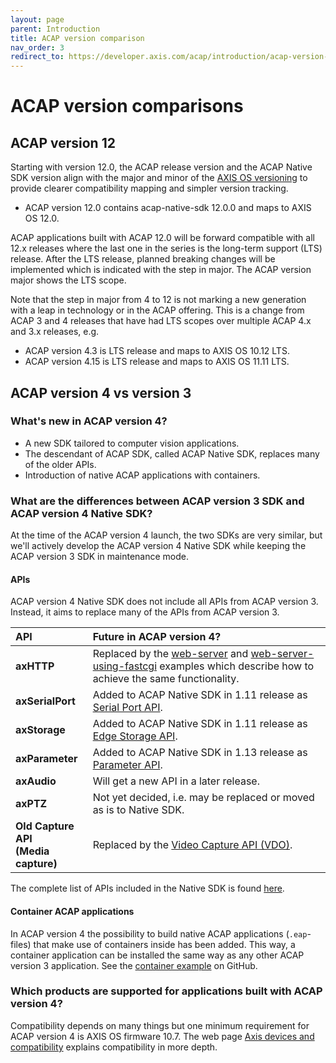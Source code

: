 ```yaml
---
layout: page
parent: Introduction
title: ACAP version comparison
nav_order: 3
redirect_to: https://developer.axis.com/acap/introduction/acap-version-comparison
---
```


# ACAP version comparisons

## ACAP version 12

Starting with version 12.0, the ACAP release version and the ACAP Native SDK
version align with the major and minor of the [AXIS OS
versioning](https://help.axis.com/en-us/axis-os#axis-os-versioning) to provide
clearer compatibility mapping and simpler version tracking.

* ACAP version 12.0 contains acap-native-sdk 12.0.0 and maps to AXIS OS 12.0.

ACAP applications built with ACAP 12.0 will be forward compatible with all 12.x
releases where the last one in the series is the long-term support (LTS) release. After the
LTS release, planned breaking changes will be implemented which is indicated
with the step in major. The ACAP version major shows the LTS scope.

Note that the step in major from 4 to 12 is not marking a new generation with a
leap in technology or in the ACAP offering. This is a change from ACAP 3 and 4
releases that have had LTS scopes over multiple ACAP 4.x and 3.x releases, e.g.

* ACAP version 4.3 is LTS release and maps to AXIS OS 10.12 LTS.
* ACAP version 4.15 is LTS release and maps to AXIS OS 11.11 LTS.

## ACAP version 4 vs version 3

### What's new in ACAP version 4?

* A new SDK tailored to computer vision applications.
* The descendant of ACAP SDK, called ACAP Native SDK, replaces many of the
  older APIs.
* Introduction of native ACAP applications with containers.

### What are the differences between ACAP version 3 SDK and ACAP version 4 Native SDK?

At the time of the ACAP version 4 launch, the two SDKs are very similar, but we'll
actively develop the ACAP version 4 Native SDK while keeping the ACAP version 3 SDK in maintenance mode.

#### APIs

ACAP version 4 Native SDK does not include all APIs from ACAP version 3. Instead, it aims to
replace many of the APIs from ACAP version 3.

| API | Future in ACAP version 4? |
| :-- | :-- |
| **axHTTP** | Replaced by the [web-server](https://github.com/AxisCommunications/acap-native-sdk-examples/tree/main/web-server) and [web-server-using-fastcgi](https://github.com/AxisCommunications/acap-native-sdk-examples/tree/main/web-server-using-fastcgi) examples which describe how to achieve the same functionality. |
| **axSerialPort** | Added to ACAP Native SDK in 1.11 release as [Serial Port API](../api/native-sdk-api#serial-port-api). |
| **axStorage** | Added to ACAP Native SDK in 1.11 release as [Edge Storage API](../api/native-sdk-api#edge-storage-api). |
| **axParameter** | Added to ACAP Native SDK in 1.13 release as [Parameter API](../api/native-sdk-api#parameter-api). |
| **axAudio** | Will get a new API in a later release. |
| **axPTZ** | Not yet decided, i.e. may be replaced or moved as is to Native SDK. |
| **Old Capture API<br>(Media capture)** | Replaced by the [Video Capture API (VDO)](../api/native-sdk-api#video-capture-api-vdo). |

The complete list of APIs included in the Native SDK is found
[here](../api/native-sdk-api).

#### Container ACAP applications

In ACAP version 4 the possibility to build native ACAP applications (`.eap`-files) that
make use of containers inside has been added. This way, a container application
can be installed the same way as any other ACAP version 3 application. See the
[container
example](https://github.com/AxisCommunications/acap-native-sdk-examples/tree/main/container-example)
on GitHub.

### Which products are supported for applications built with ACAP version 4?

Compatibility depends on many things but one minimum requirement for ACAP version 4 is
AXIS OS firmware 10.7. The web page [Axis devices and
compatibility](../axis-devices-and-compatibility) explains compatibility in more depth.
